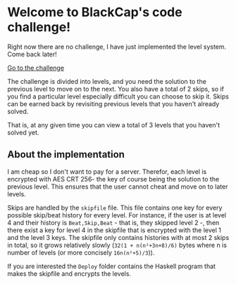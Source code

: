 # Welcome to BlackCap's code challenge!

Right now there are no challenge, I have just implemented the level system. Come back later!

[Go to the challenge](https://blackcapcoder.github.io/CodeChallenge/index.html)

The challenge is divided into levels, and you need the solution to the previous level to move on to the next. You also have a total of 2 skips, so if you find a particular level especially difficult you can choose to skip it. Skips can be earned back by revisiting previous levels that you haven't already solved.

That is, at any given time you can view a total of 3 levels that you haven't solved yet.

## About the implementation

I am cheap so I don't want to pay for a server. Therefor, each level is encrypted with AES CRT 256- the key of course being the solution to the previous level. This ensures that the user cannot cheat and move on to later levels.

Skips are handled by the `skipfile` file. This file contains one key for every possible skip/beat history for every level. For instance, if the user is at level 4 and their history is `Beat,Skip,Beat` - that is, they skipped level 2 -, then there exist a key for level 4 in the skipfile that is encrypted with the level 1 and the level 3 keys.
The skipfile only contains histories with at most 2 skips in total, so it grows relatively slowly (`32(1 + n(n²+3n+8)/6)` bytes where n is number of levels (or more concisely `16n(n²+5)/3`)).

If you are interested the `Deploy` folder contains the Haskell program that makes the skipfile and encrypts the levels.
